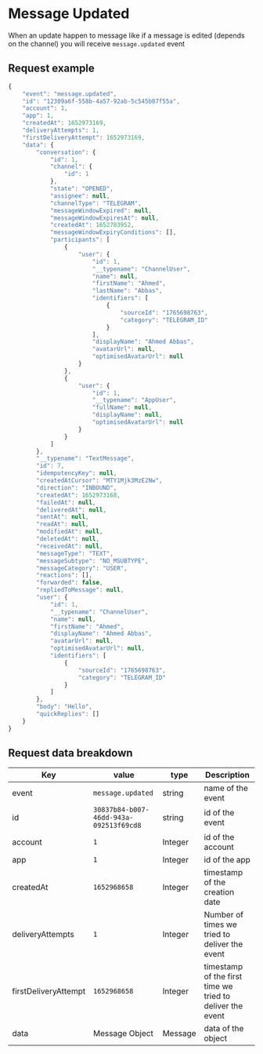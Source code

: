 # Message Updated

When an update happen to message like if a message is edited (depends on the channel) you will receive `message.updated` event

## Request example

```js
{
    "event": "message.updated",
    "id": "12309a6f-558b-4a57-92ab-5c545b07f55a",
    "account": 1,
    "app": 1,
    "createdAt": 1652973169,
    "deliveryAttempts": 1,
    "firstDeliveryAttempt": 1652973169,
    "data": {
        "conversation": {
            "id": 1,
            "channel": {
                "id": 1
            },
            "state": "OPENED",
            "assignee": null,
            "channelType": "TELEGRAM",
            "messageWindowExpired": null,
            "messageWindowExpiresAt": null,
            "createdAt": 1652783952,
            "messageWindowExpiryConditions": [],
            "participants": [
                {
                    "user": {
                        "id": 1,
                        "__typename": "ChannelUser",
                        "name": null,
                        "firstName": "Ahmed",
                        "lastName": "Abbas",
                        "identifiers": [
                            {
                                "sourceId": "1765698763",
                                "category": "TELEGRAM_ID"
                            }
                        ],
                        "displayName": "Ahmed Abbas",
                        "avatarUrl": null,
                        "optimisedAvatarUrl": null
                    }
                },
                {
                    "user": {
                        "id": 1,
                        "__typename": "AppUser",
                        "fullName": null,
                        "displayName": null,
                        "optimisedAvatarUrl": null
                    }
                }
            ]
        },
        "__typename": "TextMessage",
        "id": 7,
        "idempotencyKey": null,
        "createdAtCursor": "MTY1Mjk3MzE2Nw",
        "direction": "INBOUND",
        "createdAt": 1652973168,
        "failedAt": null,
        "deliveredAt": null,
        "sentAt": null,
        "readAt": null,
        "modifiedAt": null,
        "deletedAt": null,
        "receivedAt": null,
        "messageType": "TEXT",
        "messageSubtype": "NO_MSUBTYPE",
        "messageCategory": "USER",
        "reactions": [],
        "forwarded": false,
        "repliedToMessage": null,
        "user": {
            "id": 1,
            "__typename": "ChannelUser",
            "name": null,
            "firstName": "Ahmed",
            "displayName": "Ahmed Abbas",
            "avatarUrl": null,
            "optimisedAvatarUrl": null,
            "identifiers": [
                {
                    "sourceId": "1765698763",
                    "category": "TELEGRAM_ID"
                }
            ]
        },
        "body": "Hello",
        "quickReplies": []
    }
}
```

## Request data breakdown

| Key                  | value                                  | type    | Description                                               |
| -------------------- | -------------------------------------- | ------- | --------------------------------------------------------- |
| event                | `message.updated`                      | string  | name of the event                                         |
| id                   | `30837b84-b007-46dd-943a-092513f69cd8` | string  | id of the event                                           |
| account              | `1`                                    | Integer | id of the account                                         |
| app                  | `1`                                    | Integer | id of the app                                             |
| createdAt            | `1652968658`                           | Integer | timestamp of the creation date                            |
| deliveryAttempts     | `1`                                    | Integer | Number of times we tried to deliver the event             |
| firstDeliveryAttempt | `1652968658`                           | Integer | timestamp of the first time we tried to deliver the event |
| data                 | Message Object                         | Message | data of the object                                        |
